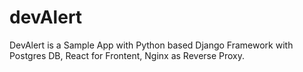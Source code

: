 # devAlert
DevAlert is a Sample App with Python based Django Framework with  Postgres DB, React for Frontent, Nginx as Reverse Proxy. 
